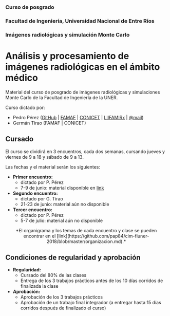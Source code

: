 ### Curso de posgrado
### Facultad de Ingeniería, Universidad Nacional de Entre Ríos
### Imágenes radiológicas y simulación Monte Carlo

#  Análisis y procesamiento de imágenes radiológicas en el ámbito médico

Material del curso de posgrado de imágenes radiológicas y simulaciones Monte Carlo de la Facultad de Ingeniería de la UNER.

Curso dictado por:

* Pedro Pérez ([GitHub](https://github.com/pap84) | [FAMAF](http://www.famaf.unc.edu.ar/~pperez1/) | [CONICET](http://www.conicet.gov.ar/new_scp/detalle.php?id=43113&datos_academicos=yes) | [LIIFAMIRx](http://liifamirx.famaf.unc.edu.ar/members/perez/) | [@mail](mailto:pedro.perez@unc.edu.ar))
* Germán Tirao (FAMAF | CONICET)

## Cursado

El curso se dividirá en 3 encuentros, cada dos semanas, cursando jueves y viernes de 9 a 18 y sábado de 9 a 13.

Las fechas y el material serán los siguientes:

* **Primer encuentro:**
  - dictado por P. Pérez
  - 7-9 de junio: material disponible en [link](https://github.com/pap84/cim-fiuner-2018/tree/master/1encuentro)
* **Segundo encuentro:**
  - dictado por G. Tirao
  - 21-23 de junio: material aún no disponible
* **Tercer encuentro:**
  - dictado por P. Pérez
  - 5-7 de julio: material aún no disponible

<center>*El organigrama y los temas de cada encuentro y clase se pueden encontrar en el [link](https://github.com/pap84/cim-fiuner-2018/blob/master/organizacion.md).*</center>

## Condiciones de regularidad y aprobación

* **Regularidad:**
  - Cursado del 80% de las clases
  - Entrega de los 3 trabajos prácticos antes de los 10 días corridos de finalizada la clase
* **Aprobación:**
  - Aprobación de los 3 trabajos prácticos
  - Aprobación de un trabajo final integrador (a entregar hasta 15 días corridos después de finalizado el curso)
